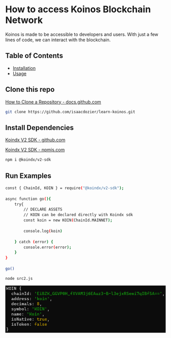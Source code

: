 # How to access Koinos Blockchain Network

Koinos is made to be accessible to developers and users. With just a few lines of code, we can interact with the blockchain.

## Table of Contents

- [Installation](#installation)
- [Usage](#usage)

## Clone this repo

[How to Clone a Repository - docs.github.com](https://docs.github.com/en/repositories/creating-and-managing-repositories/cloning-a-repository)

```sh
git clone https://github.com/isaacdozier/learn-koinos.git
```

## Install Dependencies

[Koindx V2 SDK - github.com](https://github.com/koindx/v2-sdk)

[Koindx V2 SDK - npmjs.com](https://www.npmjs.com/package/@koindx/v2-sdk)

```sh
npm i @koindx/v2-sdk
```

## Run Examples

```sh
const { ChainId, KOIN } = require("@koindx/v2-sdk");

async function go(){
    try{
        // DECLARE ASSETS
        // KOIN can be declared directly with Koindx sdk
        const koin = new KOIN(ChainId.MAINNET);

        console.log(koin)

    } catch (error) {
        console.error(error);
    }
}

go()
```

```sh
node src2.js
```

![src2 console output example](https://github.com/isaacdozier/learn-koinos/blob/main/src2%20console%20output.png)